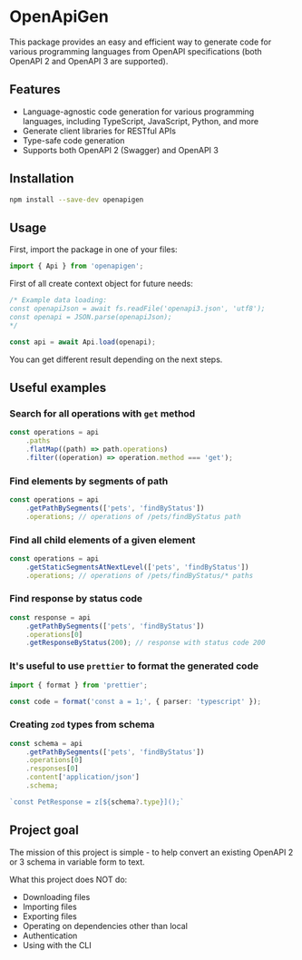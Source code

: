 # OpenApiGen

This package provides an easy and efficient way to generate code for various programming languages from OpenAPI specifications (both OpenAPI 2 and OpenAPI 3 are supported).

## Features

- Language-agnostic code generation for various programming languages, including TypeScript, JavaScript, Python, and more
- Generate client libraries for RESTful APIs
- Type-safe code generation
- Supports both OpenAPI 2 (Swagger) and OpenAPI 3

## Installation

```sh
npm install --save-dev openapigen
```

## Usage

First, import the package in one of your files:

```ts
import { Api } from 'openapigen';
```

First of all create context object for future needs:

```ts
/* Example data loading:
const openapiJson = await fs.readFile('openapi3.json', 'utf8');
const openapi = JSON.parse(openapiJson);
*/

const api = await Api.load(openapi);
```

You can get different result depending on the next steps.

## Useful examples

### Search for all operations with `get` method

```ts
const operations = api
    .paths
    .flatMap((path) => path.operations)
    .filter((operation) => operation.method === 'get');
```

### Find elements by segments of path

```ts
const operations = api
    .getPathBySegments(['pets', 'findByStatus'])
    .operations; // operations of /pets/findByStatus path
```

### Find all child elements of a given element

```ts
const operations = api
    .getStaticSegmentsAtNextLevel(['pets', 'findByStatus'])
    .operations; // operations of /pets/findByStatus/* paths
```

### Find response by status code

```ts
const response = api
    .getPathBySegments(['pets', 'findByStatus'])
    .operations[0]
    .getResponseByStatus(200); // response with status code 200
```

### It's useful to use `prettier` to format the generated code

```ts
import { format } from 'prettier';

const code = format('const a = 1;', { parser: 'typescript' });
```

### Creating `zod` types from schema

```ts
const schema = api
    .getPathBySegments(['pets', 'findByStatus'])
    .operations[0]
    .responses[0]
    .content['application/json']
    .schema;

`const PetResponse = z[${schema?.type}]();`
```

## Project goal

The mission of this project is simple - to help convert an existing OpenAPI 2 or 3 schema in variable form to text.

What this project does NOT do:

- Downloading files
- Importing files
- Exporting files
- Operating on dependencies other than local
- Authentication
- Using with the CLI
